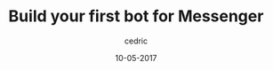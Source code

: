 ---
layout: video
title: "Build your first bot for Messenger"
youtube_slug: "3eCa79NHZdU"
date: 10-05-2017
author: cedric
labels:
  - workshop
pushed: true
thumbnail: 2017-05-10-build-your-first-bot-for-messenger.jpg
description: "Durant ce Workshop vous apprendrez à developer votre premier bot messenger en utilisant NodeJS et l'API de Twitter en compagnie de Willem Browne, Founder de EpicBots, Pierre-Edouard Lieb, Partnerships Manager chez Recast.Ai et Florian Barbato, développeur chez Hellocasa."
---